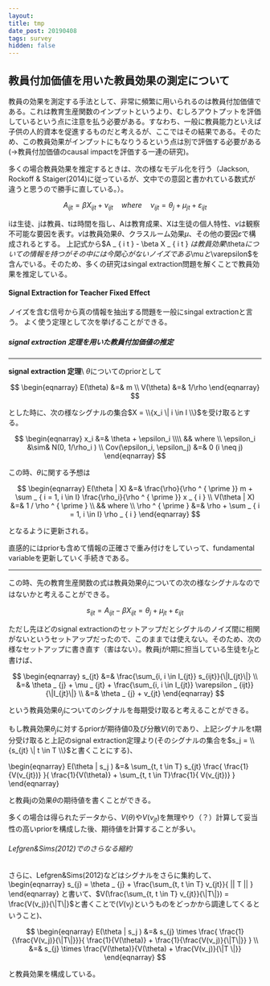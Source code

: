 ```yaml
---
layout: 
title: tmp
date_post: 20190408
tags: survey
hidden: false
---
```

<script async src="https://cdnjs.cloudflare.com/ajax/libs/mathjax/2.7.0/MathJax.js?config=TeX-AMS_CHTML"></script>

## 教員付加価値を用いた教員効果の測定について
教員の効果を測定する手法として、非常に頻繁に用いられるのは教員付加価値である。これは教育生産関数のインプットというより、むしろアウトプットを評価しているという点に注意を払う必要がある。すなわち、一般に教員能力といえば子供の人的資本を促進するものだと考えるが、ここではその結果である。そのため、この教員効果がインプットにもなりうるという点は別で評価する必要がある(→教員付加価値のcausal impactを評価する一連の研究)。

多くの場合教員効果を推定するときは、次の様なモデル化を行う（Jackson, Rockoff & Staiger(2014)に従っているが、文中での意図と書かれている数式が違うと思うので勝手に直している。）。


$$A _ { ijt } = \beta X _ { ijt } + \nu _ { ijt }  \quad where \quad \nu _ { ijt } = \theta _ { j } + \mu _ { jt } + \varepsilon _ { ijt }$$

iは生徒、jは教員、tは時間を指し、Aは教育成果、Xは生徒の個人特性、$\nu$は観察不可能な要因を表す。$\nu$は教員効果$\theta$、クラスルーム効果$\mu$、その他の要因$\varepsilon$で構成されるとする。
上記式から$A _ { i t }  - \beta X _ { i t } $は教員効果$\theta$についての情報を持つがその中には今関心がないノイズである$\mu$と$\varepsilon$を含んでいる。そのため、多くの研究はsingal extraction問題を解くことで教員効果を推定している。

#### Signal Extraction for Teacher Fixed Effect
ノイズを含む信号から真の情報を抽出する問題を一般にsingal extractionと言う。
よく使う定理として次を挙げることができる。


##### signal extraction 定理を用いた教員付加価値の推定
--- 
**signal extraction 定理**\\
$\theta$についてのpriorとして

  $$
\begin{eqnarray}
   E(\theta) &=& m \\ 
   V(\theta) &=& 1/\rho 
 \end{eqnarray}
  $$

とした時に、次の様なシグナルの集合$X = \\{x_i \| i \in I \\}$を受け取るとする。

$$
\begin{eqnarray}
  x_i &=& \theta + \epsilon_i \\\\
  && where  \\
  \epsilon_i &\sim& N(0, 1/\rho_i ) \\
  Cov(\epsilon_i, \epsilon_j) &=& 0 (i \neq j)
\end{eqnarray}
$$

この時、$\theta$に関する予想は

$$
\begin{eqnarray}
   E(\theta | X) &=& \frac{\rho}{\rho ^ { \prime }} m 
    + \sum _ { i = 1, i \in I} \frac{\rho_i}{\rho ^ { \prime }} x _ { i } \\ 
   V(\theta | X) &=& 1 / \rho ^ { \prime }  \\
   && where \\
   \rho ^ { \prime } &=& \rho + \sum _ { i = 1, i \in I}  \rho _ { i } 
\end{eqnarray}
$$

となるように更新される。

直感的にはpriorも含めて情報の正確さで重み付けをしていって、fundamental variableを更新していく手続きである。

---


この時、先の教育生産関数の式は教員効果$\theta _ {j}$についての次の様なシグナルなのではないかと考えることができる。

$$ s_{ijt} = A _ { ijt } - \beta X_{ ijt } =  \theta _ {j} + \mu _ {jt} + \varepsilon _ {ijt}$$


ただし先ほどのsignal extractionのセットアップだとシグナルのノイズ間に相関がないというセットアップだったので、このままでは使えない。そのため、次の様なセットアップに書き直す（害はない）。教員jがt期に担当している生徒を$I_{jt}$と書けば、

$$ 
\begin{eqnarray}
s_{jt} &=& \frac{\sum_{i, i \in I_{jt}} s_{ijt}}{\|I_{jt}\|} \\
         &=& \theta _ {j} + \mu _ {jt} + \frac{\sum_{i, i \in I_{jt}} \varepsilon _ {ijt}}{\|I_{jt}\|} \\
         &=& \theta _ {j} + v_{jt}
\end{eqnarray}
 $$

という教員効果$\theta _ {j}$についてのシグナルを毎期受け取ると考えることができる。

もし教員効果$\theta _ {j}$に対するpriorが期待値0及び分散$V(\theta)$であり、上記シグナルをt期分受け取ると上記のsignal extraction定理より(そのシグナルの集合を$s_j = \\{s_{jt} \| t \in T \\}$と書くことにする)、

\begin{eqnarray}
   E(\theta | s_j ) &=& \sum_{t, t \in T} s_{jt} \frac{ \frac{1}{V(v_{jt})} }{ \frac{1}{V(\theta)} + \sum_{t, t \in T}\frac{1}{ V(v_{jt})} }
\end{eqnarray}

と教員jの効果$\theta$の期待値を書くことができる。

多くの場合は得られたデータから、$V(\theta)$や$V(v_{jt})$を無理やり（？）計算して妥当性の高いpriorを構成した後、期待値を計算することが多い。

###### Lefgren&Sims(2012)でのさらなる縮約
さらに、Lefgren&Sims(2012)などはシグナルをさらに集約して、
\begin{eqnarray}
s_{j} = \theta _ {j} + \frac{\sum_{t, t \in T} v_{jt}}{ \|\| T \|\| }
\end{eqnarray}
と書いて、$V(\frac{\sum_{t, t \in T} v_{jt}}{\|T\|}) = \frac{V(v_j)}{\|T\|}$と書くことで($V(v_j)$というものをどっかから調達してくるということ)、

$$ 
\begin{eqnarray}
   E(\theta | s_j ) 
   &=& s_{j} \times \frac{ \frac{1}{\frac{V(v_j)}{\|T\|}}}{ \frac{1}{V(\theta)} + \frac{1}{\frac{V(v_j)}{\|T\|}} } \\
   &=& s_{j} \times \frac{V(\theta)}{V(\theta) + \frac{V(v_j)}{\|T \|}}
\end{eqnarray}
$$ 

と教員効果を構成している。

<script type="text/x-mathjax-config">
MathJax.Hub.Config({
  displayAlign: "center",
  displayIndent: "2em",
  tex2jax: {
    inlineMath: [['$','$'], ['\\(','\\)']],
    processEscapes: true
  },
  CommonHTML: { matchFontHeight: false }
});
</script>

